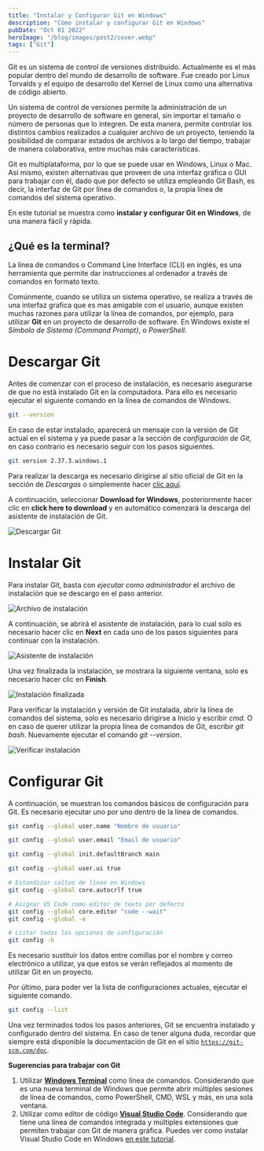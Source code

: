 ```yaml
---
title: "Instalar y Configurar Git en Windows"
description: "Cómo instalar y configurar Git en Windows"
pubDate: "Oct 01 2022"
heroImage: "/blog/images/post2/cover.webp"
tags: ["Git"]
---
```


Git es un sistema de control de versiones distribuido. Actualmente es el más popular dentro del mundo de desarrollo de software. Fue creado por Linux Torvalds y el equipo de desarrollo del Kernel de Linux como una alternativa de código abierto.

Un sistema de control de versiones permite la administración de un proyecto de desarrollo de software en general, sin importar el tamaño o número de personas que lo integren. De esta manera, permite controlar los distintos cambios realizados a cualquier archivo de un proyecto, teniendo la posibilidad de comparar estados de archivos a lo largo del tiempo, trabajar de manera colaborativa, entre muchas más características.

Git es multiplataforma, por lo que se puede usar en Windows, Linux o Mac. Así mismo, existen alternativas que proveen de una interfaz gráfica o GUI para trabajar con él, dado que por defecto se utiliza empleando Git Bash, es decir, la interfaz de Git por línea de comandos o, la propia línea de comandos del sistema operativo.

En este tutorial se muestra como **instalar y configurar Git en Windows**, de una manera fácil y rápida.

## ¿Qué es la terminal?

La línea de comandos o Command Line Interface (CLI) en inglés, es una herramienta que permite dar instrucciones al ordenador a través de comandos en formato texto.

Comúnmente, cuando se utiliza un sistema operativo, se realiza a través de una interfaz grafica que es mas amigable con el usuario, aunque existen muchas razones para utilizar la línea de comandos, por ejemplo, para utilizar **Git** en un proyecto de desarrollo de software. En Windows existe el *Símbolo de Sistema (Command Prompt)*, o *PowerShell*.

# Descargar Git

Antes de comenzar con el proceso de instalación, es necesario asegurarse de que no está instalado Git en la computadora. Para ello es necesario ejecutar el siguiente comando en la línea de comandos de Windows.

```bash
git --version
```

En caso de estar instalado, aparecerá un mensaje con la versión de Git actual en el sistema y ya puede pasar a la sección de *configuración de Git*, en caso contrario es necesario seguir con los pasos siguientes.

```bash
git version 2.37.3.windows.1
```

Para realizar la descarga es necesario dirigirse al sitio oficial de Git en la sección de *Descargas* o simplemente hacer [clic aquí](https://git-scm.com/downloads).

A continuación, seleccionar **Download for Windows**, posteriormente hacer clic en **click here to download** y en automático comenzará la descarga del asistente de instalación de Git.

![Descargar Git](/blog/images/post2/download-git.webp)

# Instalar Git

Para instalar Git, basta con *ejecutar como administrador* el archivo de instalación que se descargo en el paso anterior.

![Archivo de instalación](/blog/images/post2/installation-file.webp)

A continuación, se abrirá el asistente de instalación, para lo cual solo es necesario hacer clic en **Next** en cada uno de los pasos siguientes para continuar con la instalación.

![Asistente de instalación](/blog/images/post2/assistant.webp)

Una vez finalizada la instalación, se mostrara la siguiente ventana, solo es necesario hacer clic en **Finish**.

![Instalación finalizada](/blog/images/post2/finish.webp)

Para verificar la instalación y versión de Git instalada, abrir la línea de comandos del sistema, solo es necesario dirigirse a Inicio y escribir *cmd*. O en caso de querer utilizar la propia línea de comandos de Git, escribir *git bash*. Nuevamente ejecutar el comando *git --version*.

![Verificar instalación](/blog/images/post2/git-version.webp)

# Configurar Git

A continuación, se muestran los comandos básicos de configuración para Git. Es necesario ejecutar uno por uno dentro de la línea de comandos.

```bash
git config --global user.name "Nombre de usuario"
```

```bash
git config --global user.email "Email de usuario"
```

```bash
git config --global init.defaultBranch main
```

```bash
git config --global user.ui true
```

```bash
# Estandizar saltos de línea en Windows
git config --global core.autocrlf true
```

```bash
# Asignar VS Code como editor de texto por defecto
git config --global core.editor "code --wait"
git config --global -e
```

```bash
# Listar todas las opciones de configuración
git config -h
```

Es necesario sustituir los datos entre comillas por el nombre y correo electrónico a utilizar, ya que estos se verán reflejados al momento de utilizar Git en un proyecto.

Por último, para poder ver la lista de configuraciones actuales, ejecutar el siguiente comando.

```bash
git config --list
```

Una vez terminados todos los pasos anteriores, Git se encuentra instalado y configurado dentro del sistema. En caso de tener alguna duda, recordar que siempre está disponible la documentación de Git en el sitio [`https://git-scm.com/doc`](https://git-scm.com/doc).

**Sugerencias para trabajar con Git**
1. Utilizar **[Windows Terminal](https://apps.microsoft.com/store/detail/windows-terminal/9N0DX20HK701?hl=es-mx&gl=mx)** como línea de comandos. Considerando que es una nueva terminal de Windows que permite abrir múltiples sesiones de línea de comandos, como PowerShell, CMD, WSL y más, en una sola ventana.
2. Utilizar como editor de código **[Visual Studio Code](https://code.visualstudio.com)**. Considerando que tiene una línea de comandos integrada y múltiples extensiones que permiten trabajar con Git de manera gráfica. Puedes ver como instalar Visual Studio Code en Windows [en este tutorial](https://personal-website-asjordi.web.app/blog/post1/).
